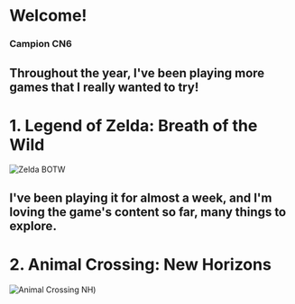 # Welcome!
### Campion CN6

Throughout the year, I've been playing more games that I really wanted to try!
---

# 1. Legend of Zelda: Breath of the Wild
![Zelda BOTW](https://media.wired.com/photos/633c95ef85e7a4cc2f802256/master/pass/Breath-of-the-Wild-Casual-Gamer-Culture.jpg)

I've been playing it for almost a week, and I'm loving the game's content so far, many things to explore.
---

# 2. Animal Crossing: New Horizons
![Animal Crossing NH](https://animalcrossingworld.com/wp-content/uploads/2020/01/animal-crossing-new-horizons-key-artwork-january-2020-large-logo-790x482.png))
